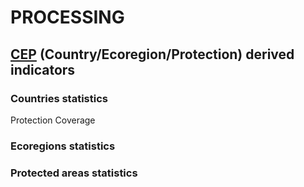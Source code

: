 # PROCESSING 
## [CEP](../README.md) (Country/Ecoregion/Protection) derived indicators

### Countries statistics

Protection Coverage

### Ecoregions statistics


### Protected areas statistics




